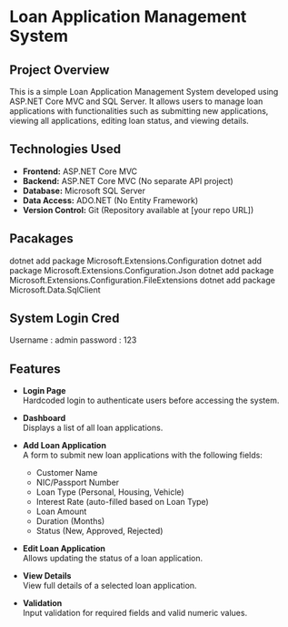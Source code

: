 # Loan Application Management System

## Project Overview
This is a simple Loan Application Management System developed using ASP.NET Core MVC and SQL Server. It allows users to manage loan applications with functionalities such as submitting new applications, viewing all applications, editing loan status, and viewing details.

## Technologies Used

- **Frontend:** ASP.NET Core MVC  
- **Backend:** ASP.NET Core MVC (No separate API project)  
- **Database:** Microsoft SQL Server  
- **Data Access:** ADO.NET (No Entity Framework)  
- **Version Control:** Git (Repository available at [your repo URL])

## Pacakages
dotnet add package Microsoft.Extensions.Configuration
dotnet add package Microsoft.Extensions.Configuration.Json
dotnet add package Microsoft.Extensions.Configuration.FileExtensions
dotnet add package Microsoft.Data.SqlClient

## System Login Cred
Username : admin
password : 123

## Features

- **Login Page**  
  Hardcoded login to authenticate users before accessing the system.

- **Dashboard**  
  Displays a list of all loan applications.

- **Add Loan Application**  
  A form to submit new loan applications with the following fields:  
  - Customer Name  
  - NIC/Passport Number  
  - Loan Type (Personal, Housing, Vehicle)  
  - Interest Rate (auto-filled based on Loan Type)  
  - Loan Amount  
  - Duration (Months)  
  - Status (New, Approved, Rejected)

- **Edit Loan Application**  
  Allows updating the status of a loan application.

- **View Details**  
  View full details of a selected loan application.

- **Validation**  
  Input validation for required fields and valid numeric values.
